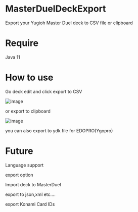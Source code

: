 # MasterDuelDeckExport
Export your Yugioh Master Duel deck to CSV file or clipboard

# Require
Java 11

# How to use
Go deck edit and click export to CSV

![image](https://github.com/jeff87218/jeff87218/raw/master/mrgsi-1hjo7.gif)

or export to clipboard

![image](https://github.com/jeff87218/jeff87218/raw/master/rapqs-8wgow.gif)

you can also export to ydk file for EDOPRO(Ygopro)


# Future
Language support

export option

Import deck to MasterDuel

export to json,xml etc....

export Konami Card IDs
